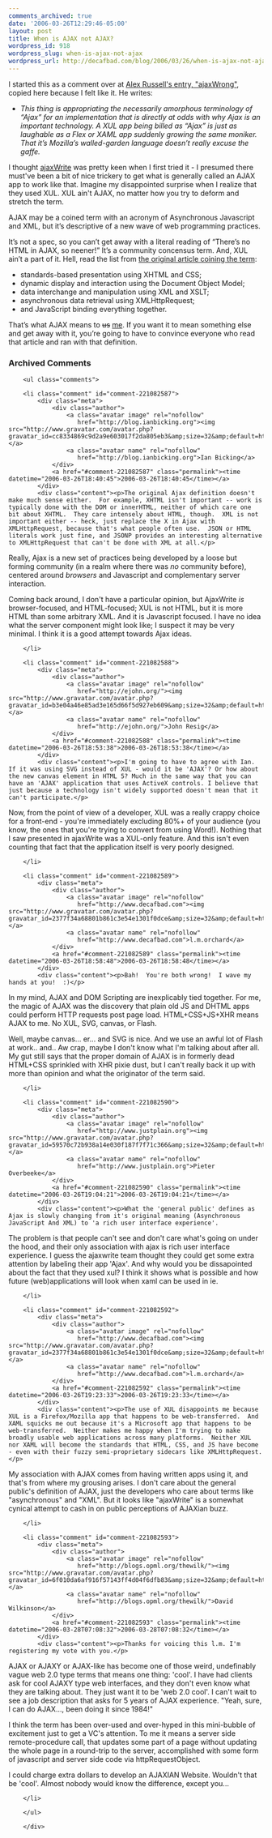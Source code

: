 ```yaml
---
comments_archived: true
date: '2006-03-26T12:29:46-05:00'
layout: post
title: When is AJAX not AJAX?
wordpress_id: 918
wordpress_slug: when-is-ajax-not-ajax
wordpress_url: http://decafbad.com/blog/2006/03/26/when-is-ajax-not-ajax
---
```

 <p>I started this as a comment over at <a href="http://alex.dojotoolkit.org/?p=551">Alex Russell's entry, "ajaxWrong"</a>, copied here because I felt like it.  He writes:</p>
     <ul>
     <li>
     <span><i>This thing is appropriating the necessarily amorphous terminology of &#8220;Ajax&#8221; for an implementation that is directly at odds with why Ajax is an important technology. A XUL app being billed as &#8220;Ajax&#8221; is just as laughable as a Flex or XAML app suddenly growing the same moniker. That it&#8217;s Mozilla&#8217;s walled-garden language doesn&#8217;t really excuse the gaffe.</i></span>
     </li>
     </ul>
 <p>I thought <a href="http://www.linspire.com/ajaxwrite.php">ajaxWrite</a> was pretty keen when I first tried it - I presumed there must've been a bit of nice trickery to get what is generally called an AJAX app to work like that.  Imagine my disappointed surprise when I realize that they used XUL.  XUL ain't AJAX, no matter how you try to deform and stretch the term.</p>
 <p>AJAX may be a coined term with an acronym of Asynchronous Javascript and XML, but it&#8217;s descriptive of a new wave of web programming practices.</p>
 <p>It&#8217;s not a spec, so you can&#8217;t get away with a literal reading of &#8220;There&#8217;s no HTML in AJAX, so neener!&#8221; It&#8217;s a community concensus term. And, XUL ain&#8217;t a part of it. Hell, read the list from <a href="http://adaptivepath.com/publications/essays/archives/000385.php">the original article coining the term</a>:</p>
     <ul>
     <li>
     <span>standards-based presentation using XHTML and CSS;</span>
     </li>
     <li>
     <span>dynamic display and interaction using the Document Object Model;</span>
     </li>
     <li>
     <span>data interchange and manipulation using XML and XSLT;</span>
     </li>
     <li>
     <span>asynchronous data retrieval using XMLHttpRequest;</span>
     </li>
     <li>
     <span>and JavaScript binding everything together.</span>
     </li>
     </ul>
 <p>That&#8217;s what AJAX means to <del>us</del> <ins>me</ins>. If you want it to mean something else and get away with it, you&#8217;re going to have to convince everyone who read that article and ran with that definition.</p>

<div id="comments" class="comments archived-comments">
            <h3>Archived Comments</h3>
            
        <ul class="comments">
            
        <li class="comment" id="comment-221082587">
            <div class="meta">
                <div class="author">
                    <a class="avatar image" rel="nofollow" 
                       href="http://blog.ianbicking.org"><img src="http://www.gravatar.com/avatar.php?gravatar_id=cc8334869c9d2a9e603017f2da805eb3&amp;size=32&amp;default=http://mediacdn.disqus.com/1320279820/images/noavatar32.png"/></a>
                    <a class="avatar name" rel="nofollow" 
                       href="http://blog.ianbicking.org">Ian Bicking</a>
                </div>
                <a href="#comment-221082587" class="permalink"><time datetime="2006-03-26T18:40:45">2006-03-26T18:40:45</time></a>
            </div>
            <div class="content"><p>The original Ajax definition doesn't make much sense either.  For example, XHTML isn't important -- work is typically done with the DOM or innerHTML, neither of which care one bit about XHTML.  They care intensely about HTML, though.  XML is not important either -- heck, just replace the X in Ajax with XMLHttpRequest, because that's what people often use.  JSON or HTML literals work just fine, and JSONP provides an interesting alternative to XMLHttpRequest that can't be done with XML at all.</p>

<p>Really, Ajax is a new set of practices being developed by a loose but forming community (in a realm where there was <em>no</em> community before), centered around <em>browsers</em> and Javascript and complementary server interaction.</p>

<p>Coming back around, I don't have a particular opinion, but AjaxWrite <em>is</em> browser-focused, and HTML-focused; XUL is not HTML, but it is more HTML than some arbitrary XML.  And it is Javascript focused.  I have no idea what the server component might look like; I suspect it may be very minimal.  I think it is a good attempt towards Ajax ideas.</p></div>
            
        </li>
    
        <li class="comment" id="comment-221082588">
            <div class="meta">
                <div class="author">
                    <a class="avatar image" rel="nofollow" 
                       href="http://ejohn.org/"><img src="http://www.gravatar.com/avatar.php?gravatar_id=b3e04a46e85ad3e165d66f5d927eb609&amp;size=32&amp;default=http://mediacdn.disqus.com/1320279820/images/noavatar32.png"/></a>
                    <a class="avatar name" rel="nofollow" 
                       href="http://ejohn.org/">John Resig</a>
                </div>
                <a href="#comment-221082588" class="permalink"><time datetime="2006-03-26T18:53:38">2006-03-26T18:53:38</time></a>
            </div>
            <div class="content"><p>I'm going to have to agree with Ian.  If it was using SVG instead of XUL - would it be 'AJAX'? Or how about the new canvas element in HTML 5? Much in the same way that you can have an 'AJAX' application that uses ActiveX controls. I believe that just because a technology isn't widely supported doesn't mean that it can't participate.</p>

<p>Now, from the point of view of a developer, XUL was a really crappy choice for a front-end - you're immediately excluding 80%+ of your audience (you know, the ones that you're trying to convert from using Word!). Nothing that I saw presented in ajaxWrite was a XUL-only feature. And this isn't even counting that fact that the application itself is very poorly designed.</p></div>
            
        </li>
    
        <li class="comment" id="comment-221082589">
            <div class="meta">
                <div class="author">
                    <a class="avatar image" rel="nofollow" 
                       href="http://www.decafbad.com"><img src="http://www.gravatar.com/avatar.php?gravatar_id=2377f34a68801b861c3e54e1301f0dce&amp;size=32&amp;default=http://mediacdn.disqus.com/1320279820/images/noavatar32.png"/></a>
                    <a class="avatar name" rel="nofollow" 
                       href="http://www.decafbad.com">l.m.orchard</a>
                </div>
                <a href="#comment-221082589" class="permalink"><time datetime="2006-03-26T18:58:48">2006-03-26T18:58:48</time></a>
            </div>
            <div class="content"><p>Bah!  You're both wrong!  I wave my hands at you!  :)</p>

<p>In my mind, AJAX and DOM Scripting are inexplicably tied together.  For me, the magic of AJAX was the discovery that plain old JS and DHTML apps could perform HTTP requests post page load.  HTML+CSS+JS+XHR means AJAX to me.  No XUL, SVG, canvas, or Flash.  </p>

<p>Well, maybe canvas...  er... and SVG is nice.  And we use an awful lot of Flash at work.. and..  Aw crap, maybe I don't know what I'm talking about after all.  My gut still says that the proper domain of AJAX is in formerly dead HTML+CSS sprinkled with XHR pixie dust, but I can't really back it up with more than opinion and what the originator of the term said.</p></div>
            
        </li>
    
        <li class="comment" id="comment-221082590">
            <div class="meta">
                <div class="author">
                    <a class="avatar image" rel="nofollow" 
                       href="http://www.justplain.org"><img src="http://www.gravatar.com/avatar.php?gravatar_id=59570c72b938a14e030f187f7f71c366&amp;size=32&amp;default=http://mediacdn.disqus.com/1320279820/images/noavatar32.png"/></a>
                    <a class="avatar name" rel="nofollow" 
                       href="http://www.justplain.org">Pieter Overbeeke</a>
                </div>
                <a href="#comment-221082590" class="permalink"><time datetime="2006-03-26T19:04:21">2006-03-26T19:04:21</time></a>
            </div>
            <div class="content"><p>What the 'general public' defines as Ajax is slowly changing from it's original meaning (Asynchronous JavaScript And XML) to 'a rich user interface experience'.
The problem is that people can't see and don't care what's going on under the hood, and their only association with ajax is rich user interface experience. 
I guess the ajaxwrite team thought they could get some extra attention by labeling their app 'Ajax'. And why would you be dissapointed about the fact that they used xul? I think it shows what is possible and how future (web)applications will look when xaml can be used in ie.</p></div>
            
        </li>
    
        <li class="comment" id="comment-221082592">
            <div class="meta">
                <div class="author">
                    <a class="avatar image" rel="nofollow" 
                       href="http://www.decafbad.com"><img src="http://www.gravatar.com/avatar.php?gravatar_id=2377f34a68801b861c3e54e1301f0dce&amp;size=32&amp;default=http://mediacdn.disqus.com/1320279820/images/noavatar32.png"/></a>
                    <a class="avatar name" rel="nofollow" 
                       href="http://www.decafbad.com">l.m.orchard</a>
                </div>
                <a href="#comment-221082592" class="permalink"><time datetime="2006-03-26T19:23:33">2006-03-26T19:23:33</time></a>
            </div>
            <div class="content"><p>The use of XUL disappoints me because XUL is a Firefox/Mozilla app that happens to be web-transferred.  And XAML squicks me out because it's a Microsoft app that happens to be web-transferred.  Neither makes me happy when I'm trying to make broadly usable web applications across many platforms.  Neither XUL nor XAML will become the standards that HTML, CSS, and JS have become - even with their fuzzy semi-proprietary sidecars like XMLHttpRequest.</p>

<p>My association with AJAX comes from having written apps using it, and that's from where my grousing arises.  I don't care about the general public's definition of AJAX, just the developers who care about terms like "asynchronous" and "XML".  But it looks like "ajaxWrite" is a somewhat cynical attempt to cash in on public perceptions of AJAXian buzz.</p></div>
            
        </li>
    
        <li class="comment" id="comment-221082593">
            <div class="meta">
                <div class="author">
                    <a class="avatar image" rel="nofollow" 
                       href="http://blogs.opml.org/thewilk/"><img src="http://www.gravatar.com/avatar.php?gravatar_id=6f010da6af916f57143ff4d04f6dfb83&amp;size=32&amp;default=http://mediacdn.disqus.com/1320279820/images/noavatar32.png"/></a>
                    <a class="avatar name" rel="nofollow" 
                       href="http://blogs.opml.org/thewilk/">David Wilkinson</a>
                </div>
                <a href="#comment-221082593" class="permalink"><time datetime="2006-03-28T07:08:32">2006-03-28T07:08:32</time></a>
            </div>
            <div class="content"><p>Thanks for voicing this l.m. I'm registering my vote with you.</p>

<p>AJAX or AJAXY or AJAX-like has become one of those weird, undefinably vague web 2.0 type terms that means one thing: 'cool'.  I have had clients ask for cool AJAXY type web interfaces, and they don't even know what they are talking about. They just want it to be 'web 2.0 cool'. I can't wait to see a job description that asks for 5 years of AJAX experience. "Yeah, sure, I can do AJAX..., been doing it since 1984!"</p>

<p>I think the term has been over-used and over-hyped in this mini-bubble of excitement just to get a VC's attention. To me it means a server side remote-procedure call, that updates some part of a page without updating the whole page in a round-trip to the server, accomplished with some form of javascript and server side code via httpRequestObject.</p>

<p>I could charge extra dollars to develop an AJAXIAN Website. Wouldn't that be 'cool'. Almost nobody would know the difference, except you...</p></div>
            
        </li>
    
        </ul>
    
        </div>
    